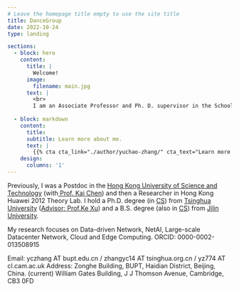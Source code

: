 ```yaml
---
# Leave the homepage title empty to use the site title
title: DanceGroup
date: 2022-10-24
type: landing

sections:
  - block: hero
    content:
      title: |
        Welcome!
      image:
        filename: main.jpg
      text: |
        <br>
        I am an Associate Professor and Ph. D. supervisor in the School of Computer Science at Beijing University of Posts and Telecommunications. I am the Director of Network and  Software Communication Center, CS, BUPT, the Director of Academic Committee in Joint Laboratory of BUPT and Chuangcache, and I am also a Committee Member of China Computer Federation Block Chain Technical Committee and Internet Technical Committee, a senior member in China Institute of Communications. 
        
  - block: markdown
    content:
      title:
      subtitle: Learn more about me.
      text: |
        {{% cta cta_link="./author/yuchao-zhang/" cta_text="Learn more about me. →" %}}
    design:
      columns: '1'
---
```


Previously, I was a Postdoc in the [Hong Kong University of Science and Technology](https://hkust.edu.hk/) (with[ Prof. Kai Chen](https://cse.hkust.edu.hk/~kaichen/)) and then a Researcher in Hong Kong Huawei 2012 Theory Lab. I hold a Ph.D. degree (in [CS](https://www.cs.tsinghua.edu.cn/)) from [Tsinghua University](https://www.tsinghua.edu.cn/) ([Advisor: Prof.Ke Xu](http://www.thucsnet.org/xuke.html)) and a B.S. degree (also in [CS](http://ccst.jlu.edu.cn/)) from [Jilin University](https://www.jlu.edu.cn/). 

My research focuses on Data-driven Network, NetAI, Large-scale Datacenter Network, Cloud and Edge Computing. ORCID: 0000-0002-013508915



Email: yczhang AT bupt.edu.cn  /  zhangyc14 AT tsinghua.org.cn /  yz774 AT cl.cam.ac.uk
Address: Zonghe Building, BUPT, Haidian District, Beijing, China. (current)
William Gates Building, J J Thomson Avenue, Cambridge, CB3 0FD